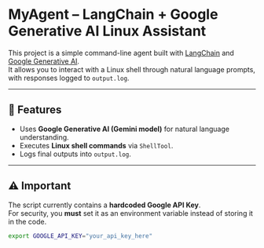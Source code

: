 # MyAgent – LangChain + Google Generative AI Linux Assistant

This project is a simple command-line agent built with [LangChain](https://www.langchain.com/) and [Google Generative AI](https://ai.google.dev/).  
It allows you to interact with a Linux shell through natural language prompts, with responses logged to `output.log`.

---

## 🚀 Features
- Uses **Google Generative AI (Gemini model)** for natural language understanding.
- Executes **Linux shell commands** via `ShellTool`.
- Logs final outputs into `output.log`.

---

## ⚠️ Important
The script currently contains a **hardcoded Google API Key**.  
For security, you **must** set it as an environment variable instead of storing it in the code.

```bash
export GOOGLE_API_KEY="your_api_key_here"
